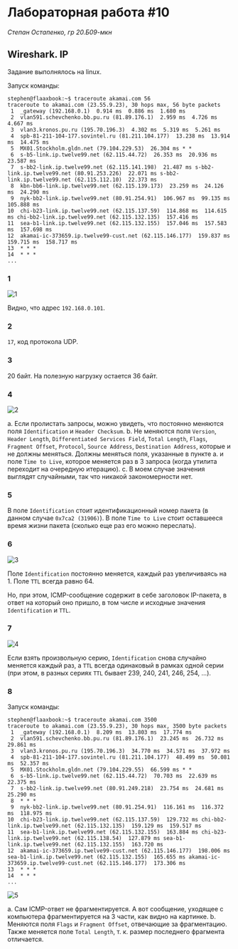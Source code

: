 # Лабораторная работа #10

*Степан Остапенко, гр 20.Б09-мкн*

## Wireshark. IP

Задание выполнялось на linux.

Запуск команды:
```text
stephen@flaaxbook:~$ traceroute akamai.com 56
traceroute to akamai.com (23.55.9.23), 30 hops max, 56 byte packets
 1  _gateway (192.168.0.1)  0.914 ms  0.886 ms  1.680 ms
 2  vlan591.schevchenko.bb.pu.ru (81.89.176.1)  2.959 ms  4.726 ms  4.667 ms
 3  vlan3.kronos.pu.ru (195.70.196.3)  4.302 ms  5.319 ms  5.261 ms
 4  spb-81-211-104-177.sovintel.ru (81.211.104.177)  13.238 ms  13.914 ms  14.475 ms
 5  MX01.Stockholm.gldn.net (79.104.229.53)  26.304 ms * *
 6  s-b5-link.ip.twelve99.net (62.115.44.72)  26.353 ms  20.936 ms  23.587 ms
 7  s-bb2-link.ip.twelve99.net (62.115.141.198)  21.487 ms s-bb2-link.ip.twelve99.net (80.91.253.226)  22.071 ms s-bb2-link.ip.twelve99.net (62.115.112.10)  22.373 ms
 8  kbn-bb6-link.ip.twelve99.net (62.115.139.173)  23.259 ms  24.126 ms  24.290 ms
 9  nyk-bb2-link.ip.twelve99.net (80.91.254.91)  106.967 ms  99.135 ms  105.888 ms
10  chi-b23-link.ip.twelve99.net (62.115.137.59)  114.868 ms  114.615 ms chi-bb2-link.ip.twelve99.net (62.115.132.135)  157.416 ms
11  sea-b1-link.ip.twelve99.net (62.115.132.155)  157.046 ms  157.583 ms  157.698 ms
12  akamai-ic-373659.ip.twelve99-cust.net (62.115.146.177)  159.837 ms  159.715 ms  158.717 ms
13  * * *
14  * * *
...
```

### 1

![1](pic1.png)

Видно, что адрес `192.168.0.101`.

### 2

`17`, код протокола UDP.

### 3

20 байт. На полезную нагрузку остается 36 байт.

### 4

![2](pic2.png)

a. Если пролистать запросы, можно увидеть, что постоянно меняются поля `Identification` и `Header Checksum`.
b. Не меняются поля `Version`, `Header Length`, `Differentiated Services Field`, `Total Length`, `Flags`, `Fragment Offset`, `Protocol`, `Source Address`, `Destination Address`, которые и не должны меняться. Должны меняться поля, указанные в пункте a. и поле `Time to Live`, которое меняется раз в 3 запроса (когда утилита переходит на очередную итерацию).
с. В моем случае значения выглядят случайными, так что никакой закономерности нет.

### 5

В поле `Identification` стоит идентификационный номер пакета (в данном случае `0x7ca2 (31906)`). В поле `Time to Live` стоит оставшееся время жизни пакета (сколько еще раз его можно переслать).

### 6

![3](pic3.png)

Поле `Identification` постоянно меняется, каждый раз увеличиваясь на 1. Поле `TTL` всегда равно 64.

Но, при этом, ICMP-сообщение содержит в себе заголовок IP-пакета, в ответ на который оно пришло, в том числе и исходные значения `Identification` и `TTL`.

### 7

![4](pic4.png)

Если взять произвольную серию, `Identification` снова случайно меняется каждый раз, а `TTL` всегда одинаковый в рамках одной серии (при этом, в разных сериях `TTL` бывает 239, 240, 241, 246, 254, ...).

### 8

Запуск команды:
```
stephen@flaaxbook:~$ traceroute akamai.com 3500
traceroute to akamai.com (23.55.9.23), 30 hops max, 3500 byte packets
 1  _gateway (192.168.0.1)  8.209 ms  13.803 ms  17.774 ms
 2  vlan591.schevchenko.bb.pu.ru (81.89.176.1)  23.245 ms  26.732 ms  29.861 ms
 3  vlan3.kronos.pu.ru (195.70.196.3)  34.770 ms  34.571 ms  37.972 ms
 4  spb-81-211-104-177.sovintel.ru (81.211.104.177)  48.499 ms  50.081 ms  52.357 ms
 5  MX01.Stockholm.gldn.net (79.104.229.55)  66.599 ms * *
 6  s-b5-link.ip.twelve99.net (62.115.44.72)  70.703 ms  22.639 ms  22.375 ms
 7  s-bb2-link.ip.twelve99.net (80.91.249.218)  23.754 ms  24.681 ms  25.290 ms
 8  * * *
 9  nyk-bb2-link.ip.twelve99.net (80.91.254.91)  116.161 ms  116.372 ms  118.975 ms
10  chi-b23-link.ip.twelve99.net (62.115.137.59)  129.732 ms chi-bb2-link.ip.twelve99.net (62.115.132.135)  159.129 ms  159.517 ms
11  sea-b1-link.ip.twelve99.net (62.115.132.155)  163.884 ms chi-b23-link.ip.twelve99.net (62.115.138.54)  127.879 ms sea-b1-link.ip.twelve99.net (62.115.132.155)  163.720 ms
12  akamai-ic-373659.ip.twelve99-cust.net (62.115.146.177)  198.006 ms sea-b1-link.ip.twelve99.net (62.115.132.155)  165.655 ms akamai-ic-373659.ip.twelve99-cust.net (62.115.146.177)  173.306 ms
13  * * *
14  * * *
...
```

![5](pic5.png)

a. Сам ICMP-ответ не фрагментируется. А вот сообщение, уходящее с компьютера фрагментируется на 3 части, как видно на картинке.
b. Меняются поля `Flags` и `Fragment Offset`, отвечающие за фрагментацию. Также меняется поле `Total Length`, т. к. размер последнего фрагмента отличается.
